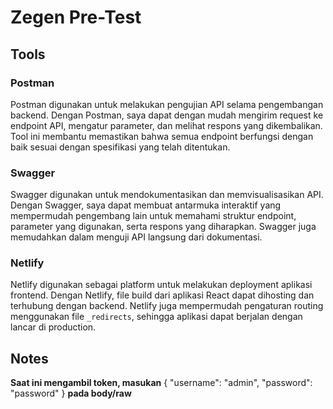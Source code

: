 # Zegen Pre-Test
## Tools
### Postman
Postman digunakan untuk melakukan  pengujian API selama pengembangan backend. Dengan Postman, saya dapat dengan mudah mengirim request ke endpoint API, mengatur parameter, dan melihat respons yang dikembalikan. Tool ini membantu memastikan bahwa semua endpoint berfungsi dengan baik sesuai dengan spesifikasi yang telah ditentukan.
### Swagger
Swagger digunakan untuk mendokumentasikan dan memvisualisasikan API. Dengan Swagger, saya dapat membuat antarmuka interaktif yang mempermudah pengembang lain untuk memahami struktur endpoint, parameter yang digunakan, serta respons yang diharapkan. Swagger juga memudahkan dalam menguji API langsung dari dokumentasi.
### Netlify
Netlify digunakan sebagai platform untuk melakukan deployment aplikasi frontend. Dengan Netlify, file build dari aplikasi React dapat dihosting dan terhubung dengan backend. Netlify juga mempermudah pengaturan routing menggunakan file `_redirects`, sehingga aplikasi dapat berjalan dengan lancar di production.


## Notes
**Saat ini mengambil token, masukan**
{
  "username": "admin",
  "password": "password"
}
**pada body/raw**
